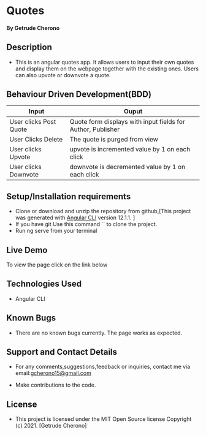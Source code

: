 # Quotes
#### By **Getrude Cherono**

## Description
- This is an angular quotes app. It allows users to input their own quotes and display them on the webpage together with the existing ones. Users can also upvote or downvote a quote.
## Behaviour Driven Development(BDD)

| Input                        | Ouput                                                                                            |
|--------------------------    |----------------------------------------------------------------------------------------------    |
| User clicks Post  Quote      | Quote form displays with input fields for Author, Publisher                                      |
| User Clicks Delete           | The quote is purged from view                                                                    |
| User clicks Upvote           | upvote is incremented value by   1 on each click                                                 |
| User clicks Downvote         | downvote is decremented value by 1 on each click                                                 |

## Setup/Installation requirements

- Clone  or download and unzip the repository from github,[This project was generated with [Angular CLI](https://github.com/angular/angular-cli) version 12.1.1.
]
- If you have git Use this command `` to clone the project.
- Run ng serve from your terminal

## Live Demo
To view the page click on the link below


## Technologies Used
- Angular CLI

## Known Bugs
- There are no known bugs currently. The page works as expected.

## Support and Contact Details
- For any comments,suggestions,feedback or inquiries, contact me via email:gcherono15@gmail.com


- Make contributions to the code.

## License
- This project is licensed under the MIT Open Source license Copyright (c) 2021. [Getrude Cherono]
